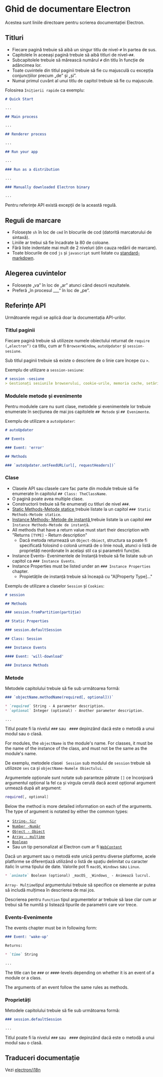 # Ghid de documentare Electron

Acestea sunt liniile directoare pentru scrierea documentației Electron.

## Titluri

* Fiecare pagină trebuie să aibă un singur titlu de nivel-`#` în partea de sus.
* Capitolele în aceeași pagină trebuie să aibă titluri de nivel-`##`.
* Subcapitolele trebuie să mărească numărul `#` din titlu în funcție de adâncimea lor.
* Toate cuvintele din titlul paginii trebuie să fie cu majusculă cu excepția conjuncțiilor precum „de” și „și”.
* Numai primul cuvânt al unui titlu de capitol trebuie să fie cu majuscule.

Folosirea `Inițierii rapide` ca exemplu:

```markdown
# Quick Start

...

## Main process

...

## Renderer process

...

## Run your app

...

### Run as a distribution

...

### Manually downloaded Electron binary

...
```

Pentru referințe API există excepții de la această regulă.

## Reguli de marcare

* Folosește `sh` în loc de `cmd` în blocurile de cod (datorită marcatorului de sintaxă).
* Liniile ar trebui să fie încadrate la 80 de coloane.
* Fără liste indentate mai mult de 2 niveluri (din cauza redării de marcare).
* Toate blocurile de cod `js` și `javascript` sunt listate cu [standard-markdown](http://npm.im/standard-markdown).

## Alegerea cuvintelor

* Folosește „va” în loc de „ar” atunci când descrii rezultatele.
* Preferă „în procesul ___” în loc de „pe”.

## Referințe API

Următoarele reguli se aplică doar la documentația API-urilor.

### Titlul paginii

Fiecare pagină trebuie să utilizeze numele obiectului returnat de ` require („electron”) ` ca titlu, cum ar fi ` BrowserWindow `, ` autoUpdater ` și ` session-sesiune `.

Sub titlul paginii trebuie să existe o descriere de o linie care începe cu ` > `.

Exemplu de utilizare a `session-sesiune`:

```markdown
# session -sesiune
> Gestionați sesiunile browserului, cookie-urile, memoria cache, setările proxy etc.
```

### Modulele metode și evenimente

Pentru modulele care nu sunt clase, metodele și evenimentele lor trebuie enumerate în secțiunea de mai jos capitolele ` ## Metode ` și ` ## Evenimente `.

Exemplu de utilizare a `autoUpdater`:

```markdown
# autoUpdater

## Events

### Event: 'error'

## Methods

### `autoUpdater.setFeedURL(url[, requestHeaders])`
```

### Clase

* Clasele API sau clasele care fac parte din module trebuie să fie enumerate în capitolul ` ## Class: TheClassName `.
* O pagină poate avea multiple clase.
* Constructorii trebuie să fie enumerați cu titluri de nivel ` ### `.
* [ Static Methods-Metode statice ](https://developer.mozilla.org/en-US/docs/Web/JavaScript/Reference/Classes/static) trebuie listate la un capitol ` ### Static Methods-Metode statice `.
* [Instance Methods- Metode de instanță ](https://developer.mozilla.org/en-US/docs/Web/JavaScript/Reference/Classes#Prototype_methods) trebuie listate la un capitol ` ### Instance Methods-Metode de instanță `.
* All methods that have a return value must start their description with "Returns `[TYPE]` - Return description"
  * Dacă metoda returnează un ` Object-Obiect `, structura sa poate fi specificată folosind o colonă urmată de o linie nouă, atunci o listă de proprietăți neordonate în același stil ca și parametrii funcției.
* Instance Events- Evenimentele de Instanță trebuie să fie listate sub un capitol ca `### Instance Events`.
* Instance Properties must be listed under an `### Instance Properties` chapter.
  * Propietățile de instanță trebuie să înceapă cu "A[Property Type]..."

Exemplu de utilizare a claselor `Session` și `Cookies`:

```markdown
# session

## Methods

### session.fromPartition(partiție)

## Static Properties

### session.defaultSession

## Class: Session

### Instance Events

#### Event: 'will-download'

### Instance Methods
```

### Metode

Metodele capitolului trebuie să fie sub următoarea formă:

```markdown
### `objectName.methodName(required[, optional]))`

* `required` String - A parameter description.
* `optional` Integer (optional) - Another parameter description.

...
```

Titlul poate fi la nivelul `###` sau ` ####` depinzând dacă este o metodă a unui modul sau o clasă.

For modules, the `objectName` is the module's name. For classes, it must be the name of the instance of the class, and must not be the same as the module's name.

De exemplu, metodele clasei ` Session` sub modulul de `session` trebuie să utilizeze `ses` ca și `objectName-Numele Obiectului`.

Argumentele opționale sunt notate sub paranteze pătrate `[]` ce înconjoară argumentul opțional la fel ca și virgula cerută dacă acest opțional argument urmează după alt argument:

```sh
required[, optional]
```

Below the method is more detailed information on each of the arguments. The type of argument is notated by either the common types:

* [`String- Șir`](https://developer.mozilla.org/en-US/docs/Web/JavaScript/Reference/Global_Objects/String)
* [`Number -Număr`](https://developer.mozilla.org/en-US/docs/Web/JavaScript/Reference/Global_Objects/Number)
* [`Object - Obiect`](https://developer.mozilla.org/en-US/docs/Web/JavaScript/Reference/Global_Objects/Object)
* [`Array - mulțime`](https://developer.mozilla.org/en-US/docs/Web/JavaScript/Reference/Global_Objects/Array)
* [`Boolean`](https://developer.mozilla.org/en-US/docs/Web/JavaScript/Reference/Global_Objects/Boolean)
* Sau un tip personalizat al Electron cum ar fi [` WebContent `](api/web-contents.md)

Dacă un argument sau o metodă este unică pentru diverse platforme, acele platforme se diferențiază utilizând o listă de spațiu delimitat cu caracter italic în urma tipului de date. Valorile pot fi `macOS`, `Windows` sau `Linux`.

```markdown
* `animate` Boolean (optional) _macOS_ _Windows_ - Animează lucrul.
```

`Array- Mulțime`tipul argumentului trebuie să specifice ce elemente ar putea să includă mulțimea în descrierea de mai jos.

Descrierea pentru `Function` tipul argumentelor ar trebuie să lase clar cum ar trebui să fie numită și listează tipurile de parametrii care vor trece.

### Events-Evenimente

The events chapter must be in following form:

```markdown
### Event: 'wake-up'

Returns:

* `time` String

...
```

The title can be `###` or `####`-levels depending on whether it is an event of a module or a class.

The arguments of an event follow the same rules as methods.

### Proprietăți

Metodele capitolului trebuie să fie sub următoarea formă:

```markdown
### session.defaultSession

...
```

Titlul poate fi la nivelul `###` sau ` ####` depinzând dacă este o metodă a unui modul sau o clasă.

## Traduceri documentație

Vezi [electron/i18n](https://github.com/electron/i18n#readme)
